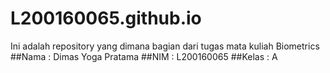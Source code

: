 # L200160065.github.io
Ini adalah repository yang dimana bagian dari tugas mata kuliah Biometrics
 ##Nama   : Dimas Yoga Pratama
 ##NIM    : L200160065
 ##Kelas  : A
